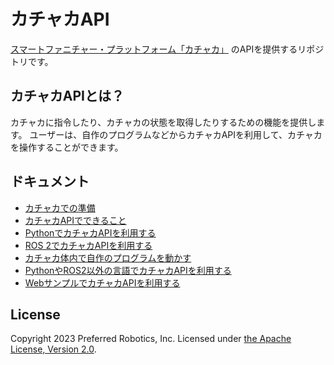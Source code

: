 # カチャカAPI 

[スマートファニチャー・プラットフォーム「カチャカ」](https://kachaka.life/) のAPIを提供するリポジトリです。

## カチャカAPIとは？

カチャカに指令したり、カチャカの状態を取得したりするための機能を提供します。
ユーザーは、自作のプログラムなどからカチャカAPIを利用して、カチャカを操作することができます。

## ドキュメント

* [カチャカでの準備](./docs/GENERAL.md)
* [カチャカAPIでできること](./docs/API.md)
* [PythonでカチャカAPIを利用する](./docs/PYTHON.md)
* [ROS 2でカチャカAPIを利用する](./docs/ROS2.md)
* [カチャカ体内で自作のプログラムを動かす](./docs/PLAYGROUND.md)
* [PythonやROS2以外の言語でカチャカAPIを利用する](./docs/GRPC.md)
* [WebサンプルでカチャカAPIを利用する](./docs/WEB.md)


## License
Copyright 2023 Preferred Robotics, Inc.
Licensed under [the Apache License, Version 2.0](LICENSE).
